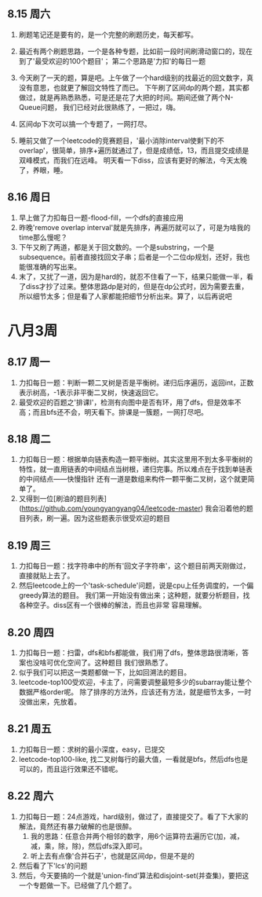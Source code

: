 ## 8.15 周六
1.  刷题笔记还是要有的，是一个完整的刷题历史，每天都写。
2.  最近有两个刷题思路，一个是各种专题，比如前一段时间刷滑动窗口的，现在到了'最受欢迎的100个题目'；
    第二个思路是'力扣'的每日一题

3.  今天刷了一天的题，算是吧。上午做了一个hard级别的找最近的回文数字，真没有意思，也就更了解回文特性了而已。
    下午刷了区间dp的两个题，其实都做过，就是再熟悉熟悉，可是还是花了大把的时间。期间还做了两个N-Queue问题，
    我们已经对此很熟练了，一把过，嗨。
4.  区间dp下次可以搞一个专题了，一网打尽。

5.  睡前又做了一个leetcode的竞赛题目，'最小消除interval使剩下的不overlap'，很简单，排序+遍历就通过了，但是成绩低，13，而且提交成绩是双峰模式，而我们在远峰。
    明天看一下diss，应该有更好的解法，今天太晚了，养眼，睡。

## 8.16 周日
1.  早上做了力扣每日一题-flood-fill，一个dfs的直接应用
2.  昨晚'remove overlap
    interval'就是先排序，再遍历就可以了，可是为啥我的time那么慢呢？
3.  下午又刷了两道，都是关于回文数的。一个是substring，一个是subsequence。前者直接找回文子串；后者是一个二位dp规划，还好，我也能很准确的写出来。
4.  末了，又扰了一道，因为是hard的，就忍不住看了一下，结果只能做一半，看了diss才抄了过来。整体思路dp是对的，但是在dp公式时，因为需要去重，所以细节太多；但是看了人家都能把细节分析出来。算了，以后再说吧

# 八月3周
## 8.17 周一
1.  力扣每日一题：判断一颗二叉树是否是平衡树。递归后序遍历，返回int，正数表示树高，-1表示非平衡二叉树，快速返回它。
2.  最受欢迎的百题之'排课I'，检测有向图中是否有环，用了dfs，但是效率不高；而且bfs还不会，明天看下。排课是一簇题，一网打尽吧。

## 8.18 周二
1.  力扣每日一题：根据单向链表构造一颗平衡树。其实这里用不到太多平衡树的特性，就一直用链表的中间结点当树根，递归完事。所以难点在于找到单链表的中间结点——快慢指针
    还有一道是数组来构件一颗平衡二叉树，这个就更简单了。
2.  又得到一位[刷油的题目列表]
    (https://github.com/youngyangyang04/leetcode-master)
    我会沿着他的题目列表，刷一遍。因为这些题表示很受欢迎的题目

## 8.19 周三
1.  力扣每日一题：找字符串中的所有'回文子字符串'，这个题目前两天刚做过，直接就贴上去了。
2.  然后leetcode上的一个'task-schedule'问题，说是cpu上任务调度的，一个偏greedy算法的题目。
    我们第一开始没有做出来；这种题，就要分析题目，找各种空子。diss区有一个很棒的解法，而且也非常
    容易理解。
## 8.20 周四
1.  力扣每日一题：扫雷，dfs和bfs都能做，我们用了dfs，整体思路很清晰，答案也没啥可优化空间了。这种题目
    我们很熟悉了。
2.  似乎我们可以把这一类题都做一下，比如回溯法的题目。
3.  leetcode-top100受欢迎，卡主了，问需要调整最短多少的subarray能让整个数据严格order呢。
    除了排序的方法外，应该还有方法，就是细节太多，一时没做出来，先放着。

## 8.21 周五
1.  力扣每日一题：求树的最小深度，easy，已提交
2.  leetcode-top100-like,
    找二叉树每行的最大值，一看就是bfs，然后dfs也是可以的，而且运行效果还不错呢。

## 8.22 周六
1.  力扣每日一题：24点游戏，hard级别，做过了，直接提交了。看了下大家的解法，竟然还有暴力破解的也是很醉。
    1.  我的思路：任意合并两个相邻的数字，用6个运算符去遍历它(加，减，减，乘，除，除)，然后dfs深入即可。
    2.  听上去有点像'合并石子'，也就是区间dp，但是不是的
2.  然后看了下'lcs'的问题
3.  然后，今天要搞的一个就是'union-find'算法和disjoint-set(并查集)，要把这一个专题做一下。已经做了几个题了。

